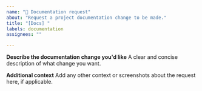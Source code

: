 ```yaml
---
name: "📄 Documentation request"
about: "Request a project documentation change to be made."
title: "[Docs] "
labels: documentation
assignees: ""

---
```


**Describe the documentation change you'd like**
A clear and concise description of what change you want.

**Additional context**
Add any other context or screenshots about the request here, if applicable.
